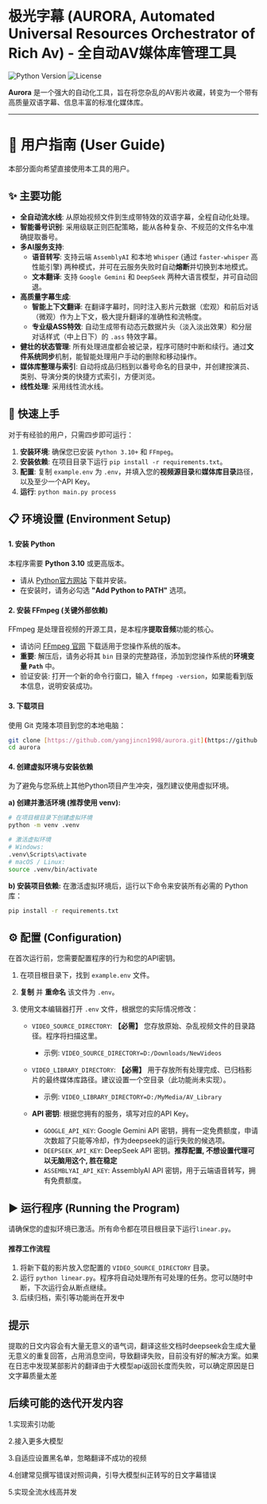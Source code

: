 # 极光字幕 (AURORA, Automated Universal Resources Orchestrator of Rich Av) - 全自动AV媒体库管理工具

![Python Version](https://img.shields.io/badge/python-3.10+-blue.svg)
![License](https://img.shields.io/badge/license-MIT-green.svg)

**Aurora** 是一个强大的自动化工具，旨在将您杂乱的AV影片收藏，转变为一个带有高质量双语字幕、信息丰富的标准化媒体库。

---

# 📖 用户指南 (User Guide)

本部分面向希望直接使用本工具的用户。

## ✨ 主要功能

* **全自动流水线**: 从原始视频文件到生成带特效的双语字幕，全程自动化处理。
* **智能番号识别**: 采用级联正则匹配策略，能从各种复杂、不规范的文件名中准确提取番号。
* **多AI服务支持**:
    * **语音转写**: 支持云端 `AssemblyAI` 和本地 `Whisper` (通过 `faster-whisper` 高性能引擎) 两种模式，并可在云服务失败时自动**熔断**并切换到本地模式。
    * **文本翻译**: 支持 `Google Gemini` 和 `DeepSeek` 两种大语言模型，并可自动回退。
* **高质量字幕生成**:
    * **智能上下文翻译**: 在翻译字幕时，同时注入影片元数据（宏观）和前后对话（微观）作为上下文，极大提升翻译的准确性和流畅度。
    * **专业级ASS特效**: 自动生成带有动态元数据片头（淡入淡出效果）和分层对话样式（中上日下）的 `.ass` 特效字幕。
* **健壮的状态管理**: 所有处理进度都会被记录，程序可随时中断和续行。通过**文件系统同步**机制，能智能处理用户手动的删除和移动操作。
* **媒体库整理与索引**: 自动将成品归档到以番号命名的目录中，并创建按演员、类别、导演分类的快捷方式索引，方便浏览。
* **线性处理**: 采用线性流水线。

## 🚀 快速上手

对于有经验的用户，只需四步即可运行：

1.  **安装环境**: 确保您已安装 `Python 3.10+` 和 `FFmpeg`。
2.  **安装依赖**: 在项目目录下运行 `pip install -r requirements.txt`。
3.  **配置**: 复制 `example.env` 为 `.env`，并填入您的**视频源目录**和**媒体库目录**路径，以及至少一个API Key。
4.  **运行**: `python main.py process`

## 📋 环境设置 (Environment Setup)

#### 1. 安装 Python
本程序需要 **Python 3.10** 或更高版本。
-   请从 [Python官方网站](https://www.python.org/downloads/) 下载并安装。
-   在安装时，请务必勾选 **"Add Python to PATH"** 选项。

#### 2. 安装 FFmpeg (关键外部依赖)
FFmpeg 是处理音视频的开源工具，是本程序**提取音频**功能的核心。
-   请访问 [FFmpeg 官网](https://ffmpeg.org/download.html) 下载适用于您操作系统的版本。
-   **重要**: 解压后，请务必将其 `bin` 目录的完整路径，添加到您操作系统的**环境变量 `Path`** 中。
-   验证安装: 打开一个新的命令行窗口，输入 `ffmpeg -version`，如果能看到版本信息，说明安装成功。

#### 3. 下载项目
使用 Git 克隆本项目到您的本地电脑：
```bash
git clone [https://github.com/yangjincn1998/aurora.git](https://github.com/yangjincn1998/aurora.git)
cd aurora
````

#### 4\. 创建虚拟环境与安装依赖

为了避免与您系统上其他Python项目产生冲突，强烈建议使用虚拟环境。

**a) 创建并激活环境 (推荐使用 venv):**

```bash
# 在项目根目录下创建虚拟环境
python -m venv .venv

# 激活虚拟环境
# Windows:
.venv\Scripts\activate
# macOS / Linux:
source .venv/bin/activate
```

**b) 安装项目依赖:**
在激活虚拟环境后，运行以下命令来安装所有必需的 Python 库：

```bash
pip install -r requirements.txt
```

## ⚙️ 配置 (Configuration)

在首次运行前，您需要配置程序的行为和您的API密钥。

1.  在项目根目录下，找到 `example.env` 文件。

2.  **复制** 并 **重命名** 该文件为 `.env`。

3.  使用文本编辑器打开 `.env` 文件，根据您的实际情况修改：

      * `VIDEO_SOURCE_DIRECTORY`: **【必需】** 您存放原始、杂乱视频文件的目录路径。程序将扫描这里。

          * 示例: `VIDEO_SOURCE_DIRECTORY=D:/Downloads/NewVideos`

      * `VIDEO_LIBRARY_DIRECTORY`: **【必需】** 用于存放所有处理完成、已归档影片的最终媒体库路径。建议设置一个空目录（此功能尚未实现）。

          * 示例: `VIDEO_LIBRARY_DIRECTORY=D:/MyMedia/AV_Library`

      * **API 密钥**: 根据您拥有的服务，填写对应的API Key。

          * `GOOGLE_API_KEY`: Google Gemini API 密钥，拥有一定免费额度，申请次数超了只能等冷却，作为deepseek的运行失败的候选项。
          * `DEEPSEEK_API_KEY`: DeepSeek API 密钥。**推荐配置, 不想设置代理可以无脑用这个, 胜在稳定**
          * `ASSEMBLYAI_API_KEY`: AssemblyAI API 密钥，用于云端语音转写，拥有免费额度。

## ▶️ 运行程序 (Running the Program)

请确保您的虚拟环境已激活。所有命令都在项目根目录下运行`linear.py`。

#### 推荐工作流程

1.  将新下载的影片放入您配置的 `VIDEO_SOURCE_DIRECTORY` 目录。
2.  运行 `python linear.py`。程序将自动处理所有可处理的任务。您可以随时中断，下次运行会从断点继续。
3.  后续归档，索引等功能尚在开发中

## 提示

提取的日文内容会有大量无意义的语气词，翻译这些文档时deepseek会生成大量无意义的重复回答，占用消息空间，导致翻译失败，目前没有好的解决方案。如果在日志中发现某部影片的翻译由于大模型api返回长度而失败，可以确定原因是日文字幕质量太差
 
## 后续可能的迭代开发内容
1.实现索引功能

2.接入更多大模型

3.自适应设置黑名单，忽略翻译不成功的视频

4.创建常见撰写错误对照词典，引导大模型纠正转写的日文字幕错误

5.实现全流水线高并发